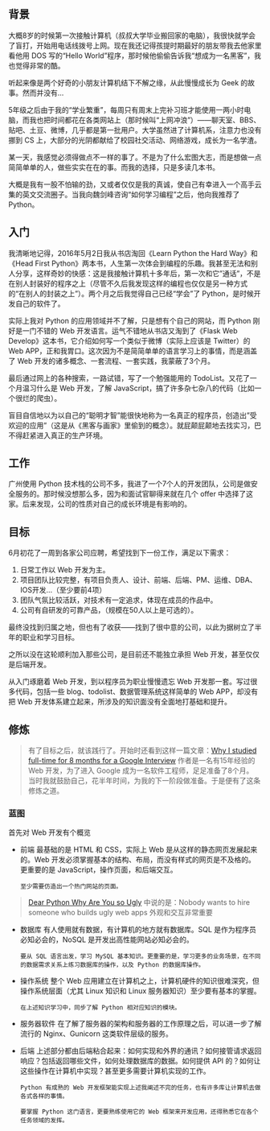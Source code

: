 ## 背景

大概8岁的时候第一次接触计算机（叔叔大学毕业搬回家的电脑），我很快就学会了盲打，开始用电话线拨号上网。现在我还记得孩提时期最好的朋友带我去他家里看他用 DOS 写的“Hello World”程序，那时候他偷偷告诉我“想成为一名黑客”，我也觉得非常的酷。

听起来像是两个好奇的小朋友计算机结下不解之缘，从此慢慢成长为 Geek 的故事。然而并没有...

5年级之后由于我的“学业繁重”，每周只有周末上完补习班才能使用一两小时电脑，而我也把时间都花在各类网站上（那时候叫“上网冲浪”）——聊天室、BBS、贴吧、土豆、微博，几乎都是第一批用户。大学虽然进了计算机系，注意力也没有挪到 CS 上，大部分的光阴都献给了校园社交活动、网络游戏，成长为一名学渣。

某一天，我感觉必须得做点不一样的事了。不是为了什么宏图大志，而是想做一点简简单单的人，做些实实在在的事。而我的选择，只是多读几本书。

大概是我有一股不怕输的劲，又或者仅仅是我的真诚，使自己有幸进入一个高手云集的英文交流圈子。当我向魏剑峰咨询“如何学习编程”之后，他向我推荐了 Python。

## 入门

我清晰地记得，2016年5月2日我从书店淘回《Learn Python the Hard Way》和《Head First Python》两本书，人生第一次体会到编程的乐趣。我甚至无法和别人分享，这样奇妙的快感：这是我接触计算机十多年后，第一次和它”通话”，不是在别人封装好的程序之上（尽管不久后我发现这样的编程也仅仅是另一种方式的“在别人的封装之上”）。两个月之后我觉得自己已经“学会”了 Python，是时候开发自己的软件了。

实际上我对 Python 的应用领域并不了解，只是想有个自己的网站，而 Python 刚好是一门不错的 Web 开发语言。运气不错地从书店又淘到了《Flask Web Develop》这本书，它介绍如何写一个类似于微博（实际上应该是 Twitter）的 Web APP，正和我胃口。这次因为不是简简单单的语言学习上的事情，而是涵盖了 Web 开发的诸多概念、一套流程、一套实践，我蒙蔽了3个月。

最后通过网上的各种搜索，一路试错，写了一个勉强能用的 TodoList。又花了一个月温习什么是 Web 开发，了解 JavaScript，搞了许多杂七杂八的代码（比如一个很烂的爬虫）。

盲目自信地以为以自己的“聪明才智”能很快地称为一名真正的程序员，创造出”受欢迎的应用”（这是从《黑客与画家》里偷到的概念）。就屁颠屁颠地去找实习，巴不得赶紧进入真正的生产环境。

## 工作

广州使用 Python 技术栈的公司不多，我进了一个7个人的开发团队，公司是做安全服务的。那时候没想那么多，因为和面试官聊得来就在几个 offer 中选择了这家。后来发现，公司的性质对自己的成长环境是有影响的。

## 目标

6月初花了一周到各家公司应聘，希望找到下一份工作，满足以下需求：
1. 日常工作以 Web 开发为主。
2. 项目团队比较完整，有项目负责人、设计、前端、后端、PM、运维、DBA、IOS开发…（至少要前4项）
3. 团队气氛比较活跃，对技术有一定追求，体现在成员的作品中。
4. 公司有自研发的可靠产品，（规模在50人以上是可选的）。


最终没找到归属之地，但也有了收获——找到了很中意的公司，以此为据树立了半年的职业和学习目标。


之所以没在这轮顺利加入那些公司，是目前还不能独立承担 Web 开发，甚至仅仅是后端开发。


从入门琢磨着 Web 开发，到以程序员为职业慢慢遗忘 Web 开发那一套。写过很多代码，包括一些 blog、todolist、数据管理系统这样简单的 Web APP，却没有把 Web 开发体系建立起来，所涉及的知识面没有全面地打基础和提升。

## 修炼
> 有了目标之后，就该践行了。开始时还看到这样一篇文章：[Why I studied full-time for 8 months for a Google Interview](https://medium.freecodecamp.org/why-i-studied-full-time-for-8-months-for-a-google-interview-cc662ce9bb13)
> 作者是一名有15年经验的 Web 开发，为了进入 Google 成为一名软件工程师，足足准备了8个月。
> 当时我就鼓励自己，花半年时间，为我的下一阶段做准备。于是便有了这条修炼之道。

### 蓝图

首先对 Web 开发有个概览

- 前端
      最基础的是 HTML 和 CSS，实际上 Web 是从这样的静态网页发展起来的。Web 开发必须掌握基本的结构、布局，而没有样式的网页是不及格的。更重要的是 JavaScript，操作页面，和后端交互。

      至少需要仿造出一个热门网站的页面。
>   [Dear Python Why Are You so Ugly](http://grokcode.com/746/dear-python-why-are-you-so-ugly/) 中说的是：Nobody wants to hire someone who builds ugly web apps
>   外观和交互非常重要

- 数据库
      有人使用就有数据，有计算机的地方就有数据库。SQL 是作为程序员必知必会的，NoSQL 是开发出高性能网站必知必会的。

      要从 SQL 语言出发，学习 MySQL 基本知识。更重要的是，学习更多的业务场景，在不同的数据需求关系上练习数据库的操作，以及 Python 的数据库操作。

- 操作系统
      整个 Web 应用建立在计算机之上，计算机硬件的知识很难深究，但操作系统层面（尤其 Linux 知识和 Linux 服务器知识）至少要有基本的掌握。

      在上述知识学习中，同步了解 Python 相对应知识的模块。

- 服务器软件
      在了解了服务器的架构和服务器的工作原理之后，可以进一步了解流行的 Nginx、Gunicorn 这类软件层级的服务。

- 后端
      上述部分都由后端粘合起来：如何实现和外界的通讯？如何接管请求返回响应？包括返回哪些文件，如何处理数据库的数据。如何提供 API 的？如何让这些操作在计算机中实现？甚至更多需要计算机实现的工作。

      Python 有成熟的 Web 开发框架能实现上述我阐述不完的任务，也有许多库让计算机去做各式各样的事情。

      要掌握 Python 这门语言，更要熟练使用它的 Web 框架来开发应用，还得熟悉它在各个任务领域的发挥。
